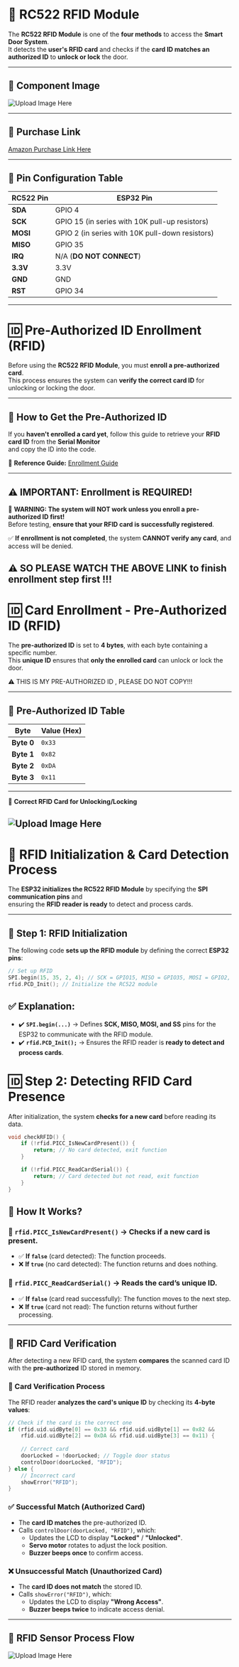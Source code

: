 # 📡 **RC522 RFID Module**

The **RC522 RFID Module** is one of the **four methods** to access the **Smart Door System**.  
It detects the **user's RFID card** and checks if the **card ID matches an authorized ID** to **unlock or lock** the door.

---

## 📸 **Component Image**  
![Upload Image Here](https://github.com/Hotsunlok/ESP32-smart-door-system/blob/0f91b7d94d00498f622182e936073ebd2f8c9e20/assets/%E5%9C%96%E7%89%874.jpg)

---

## 🛒 **Purchase Link**  
[ Amazon Purchase Link Here](https://www.amazon.co.uk/AZDelivery-RFID-RC522-Reader-Parent/dp/B01M28JAAZ?th=1)

---
## 🔌 **Pin Configuration Table**
| **RC522 Pin** | **ESP32 Pin** |
|--------------|--------------|
| **SDA**      | GPIO 4       |
| **SCK**      | GPIO 15 (in series with 10K pull-up resistors) |
| **MOSI**     | GPIO 2 (in series with 10K pull-down resistors) |
| **MISO**     | GPIO 35      |
| **IRQ**      | N/A (**DO NOT CONNECT**) |
| **3.3V**     | 3.3V         |
| **GND**      | GND          |
| **RST**      | GPIO 34      |

---
# 🆔 **Pre-Authorized ID Enrollment (RFID)**

Before using the **RC522 RFID Module**, you must **enroll a pre-authorized card**.  
This process ensures the system can **verify the correct card ID** for unlocking or locking the door.

---

## 📖 **How to Get the Pre-Authorized ID**
If you **haven't enrolled a card yet**, follow this guide to retrieve your **RFID card ID** from the **Serial Monitor**  
and copy the ID into the code.

📌 **Reference Guide:**
[Enrollment Guide](https://srituhobby.com/how-to-make-an-rfid-door-lock-system-using-an-arduino-nano-board/)

---

## ⚠️ **IMPORTANT: Enrollment is REQUIRED!**
🚨 **WARNING: The system will NOT work unless you enroll a pre-authorized ID first!**  
Before testing, **ensure that your RFID card is successfully registered**.  

✅ **If enrollment is not completed**, the system **CANNOT verify any card**, and access will be denied.  

⚠️ SO PLEASE WATCH THE ABOVE LINK to finish enrollment step first !!!
---

# 🆔 **Card Enrollment - Pre-Authorized ID (RFID)**

The **pre-authorized ID** is set to **4 bytes**, with each byte containing a specific number.  
This **unique ID** ensures that **only the enrolled card** can unlock or lock the door.

⚠️ THIS IS MY PRE-AUTHORIZED ID , PLEASE DO NOT COPY!!!

---

## 📖 **Pre-Authorized ID Table**
| **Byte**  | **Value (Hex)** |
|-----------|----------------|
| **Byte 0** | `0x33` |
| **Byte 1** | `0x82` |
| **Byte 2** | `0xDA` |
| **Byte 3** | `0x11` |

---

📸 **Correct RFID Card for Unlocking/Locking**

![Upload Image Here](https://github.com/Hotsunlok/ESP32-smart-door-system/blob/e7a01c0bf9843400c4d1428af1b82f09cd09f059/assets/whitecard.jpg)
---

# 📡 **RFID Initialization & Card Detection Process**

The **ESP32 initializes the RC522 RFID Module** by specifying the **SPI communication pins** and  
ensuring the **RFID reader is ready** to detect and process cards.

---

## 🔄 **Step 1: RFID Initialization**  
The following code **sets up the RFID module** by defining the correct **ESP32 pins**:  

```cpp
// Set up RFID
SPI.begin(15, 35, 2, 4); // SCK = GPIO15, MISO = GPIO35, MOSI = GPIO2, SS = GPIO4
rfid.PCD_Init(); // Initialize the RC522 module
```
## ✅ Explanation:

- ✔️ **`SPI.begin(...)`** → Defines **SCK, MISO, MOSI, and SS** pins for the ESP32 to communicate with the RFID module.
- ✔️ **`rfid.PCD_Init();`** → Ensures the RFID reader is **ready to detect and process cards**.
# 🆔 Step 2: Detecting RFID Card Presence

After initialization, the system **checks for a new card** before reading its data.

```cpp
void checkRFID() {
    if (!rfid.PICC_IsNewCardPresent()) {
        return; // No card detected, exit function
    }

    if (!rfid.PICC_ReadCardSerial()) {
        return; // Card detected but not read, exit function
    }
}
```
## 📌 How It Works?

### 🔷 `rfid.PICC_IsNewCardPresent()` → **Checks if a new card is present.**
- ✅ **If `false`** (card detected): The function proceeds.
- ❌ **If `true`** (no card detected): The function returns and does nothing.

### 🔷 `rfid.PICC_ReadCardSerial()` → **Reads the card’s unique ID.**
- ✅ **If `false`** (card read successfully): The function moves to the next step.
- ❌ **If `true`** (card not read): The function returns without further processing.
---
## 🔐 RFID Card Verification

After detecting a new RFID card, the system **compares** the scanned card ID with the **pre-authorized** ID stored in memory.

### 📌 Card Verification Process
The RFID reader **analyzes the card's unique ID** by checking its **4-byte values**:

```cpp
// Check if the card is the correct one
if (rfid.uid.uidByte[0] == 0x33 && rfid.uid.uidByte[1] == 0x82 && 
    rfid.uid.uidByte[2] == 0xDA && rfid.uid.uidByte[3] == 0x11) {
    
    // Correct card
    doorLocked = !doorLocked; // Toggle door status
    controlDoor(doorLocked, "RFID");
} else {
    // Incorrect card
    showError("RFID");
}
```
### ✅ Successful Match (Authorized Card)
- The **card ID matches** the pre-authorized ID.
- Calls `controlDoor(doorLocked, "RFID")`, which:
  - Updates the LCD to display **"Locked"** / **"Unlocked"**.
  - **Servo motor** rotates to adjust the lock position.
  - **Buzzer beeps once** to confirm access.

### ❌ Unsuccessful Match (Unauthorized Card)
- The **card ID does not match** the stored ID.
- Calls `showError("RFID")`, which:
  - Updates the LCD to display **"Wrong Access"**.
  - **Buzzer beeps twice** to indicate access denial.
---
## 📸 **RFID Sensor Process Flow**  
![Upload Image Here](https://github.com/Hotsunlok/ESP32-smart-door-system/blob/0f91b7d94d00498f622182e936073ebd2f8c9e20/assets/%E5%9C%96%E7%89%874.jpg)
